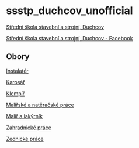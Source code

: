 <html>
<base target="_blank">
  
# ssstp_duchcov_unofficial

[Střední škola stavební a strojní, Duchcov](https://www.ssstp.cz/)

[Střední škola stavební a strojní, Duchcov - Facebook](https://www.facebook.com/St%C5%99edn%C3%AD-%C5%A1kola-stavebn%C3%AD-a-strojn%C3%AD-Teplice-Fr%C3%A1ni-%C5%A0r%C3%A1mka-655597634582146/)

## Obory

[Instalatér](https://www.ssstp.cz/2021/01/18/instalater-stipendium/)

[Karosář](https://www.ssstp.cz/2021/01/18/karosar/)

[Klempíř](https://www.ssstp.cz/2021/01/18/klempir-stipendium/)

[Malířské a natěračské práce](https://www.ssstp.cz/2021/01/18/malirske-a-nateracske-prace/)

[Malíř a lakýrník](https://www.ssstp.cz/2021/01/18/malir-a-lakyrnik/)

[Zahradnické práce](https://www.ssstp.cz/2021/01/18/zahradnicke-prace/)

[Zednické práce](https://www.ssstp.cz/2021/01/18/zednicke-prace/)
  
  </html>
